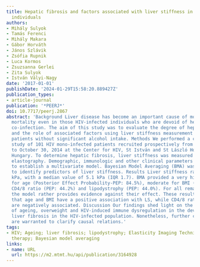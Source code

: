 ```yaml
---
title: Hepatic fibrosis and factors associated with liver stiffness in HIV mono-infected
  individuals
authors:
- Mihály Sulyok
- Tamás Ferenci
- Mihály Makara
- Gábor Horváth
- János Szlávik
- Zsófia Rupnik
- Luca Kormos
- Zsuzsanna Gerlei
- Zita Sulyok
- István Vályi-Nagy
date: '2017-01-01'
publishDate: '2024-01-29T15:58:20.889427Z'
publication_types:
- article-journal
publication: '*PEERJ*'
doi: 10.7717/peerj.2867
abstract: 'Background Liver disease has become an important cause of morbidity and
  mortality even in those HIV-infected individuals who are devoid of hepatitis virus
  co-infection. The aim of this study was to evaluate the degree of hepatic fibrosis
  and the role of associated factors using liver stiffness measurement in HIV mono-infected
  patients without significant alcohol intake. Methods We performed a cross-sectional
  study of 101 HIV mono-infected patients recruited prospectively from March 1, 2014
  to October 30, 2014 at the Center for HIV, St István and St László Hospital, Budapest,
  Hungary. To determine hepatic fibrosis, liver stiffness was measured with transient
  elastography. Demographic, immunologic and other clinical parameters were collected
  to establish a multivariate model. Bayesian Model Averaging (BMA) was performed
  to identify predictors of liver stiffness. Results Liver stiffness ranged from 3.0–34.3
  kPa, with a median value of 5.1 kPa (IQR 1.7). BMA provided a very high support
  for age (Posterior Effect Probability-PEP: 84.5%), moderate for BMI (PEP: 49.3%),
  CD4/8 ratio (PEP: 44.2%) and lipodystrophy (PEP: 44.0%). For all remaining variables,
  the model rather provides evidence against their effect. These results overall suggest
  that age and BMI have a positive association with LS, while CD4/8 ratio and lipodystrophy
  are negatively associated. Discussion Our findings shed light on the possible importance
  of ageing, overweight and HIV-induced immune dysregulation in the development of
  liver fibrosis in the HIV-infected population. Nonetheless, further controlled studies
  are warranted to clarify causal relations.'
tags:
- HIV; Ageing; liver fibrosis; lipodystrophy; Elasticity Imaging Techniques; Antiretroviral
  therapy; Bayesian model averaging
links:
- name: URL
  url: https://m2.mtmt.hu/api/publication/3164928
---
```

